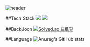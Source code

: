 ![header](https://capsule-render.vercel.app/api?type=soft&color=auto&height=300&section=header&text=Ha%20Yeeun&fontSize=90)


##Tech Stack
<img src="https://img.shields.io/badge/Android-3DDC84?style=flat&logo=Android&logoColor=white"/>
<img src="https://img.shields.io/badge/kotlin-7F52FF?style=flat&logo=kotlin&logoColor=white"/>


##BackJoon
[![Solved.ac
프로필](http://mazassumnida.wtf/api/v2/generate_badge?boj=gkdidms)](https://solved.ac/gkdidms)


##Language
![Anurag's GitHub stats](https://github-readme-stats.vercel.app/api?username=gkdidms&show_icons=true&theme=synthwave)
